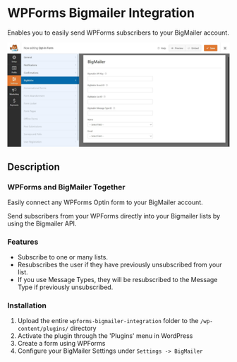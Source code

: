 # WPForms Bigmailer Integration

Enables you to easily send WPForms subscribers to your BigMailer account.

![Bigmailer Settings](/assets/bigmailer-settings.jpeg)

## Description

### WPForms and BigMailer Together

Easily connect any WPForms Optin form to your BigMailer account.

Send subscribers from your WPForms directly into your Bigmailer lists by using the Bigmailer API.

### Features

-   Subscribe to one or many lists.
-   Resubscribes the user if they have previously unsubscribed from your list.
-   If you use Message Types, they will be resubscribed to the Message Type if previously unsubscribed.

### Installation

1. Upload the entire `wpforms-bigmailer-integration` folder to the `/wp-content/plugins/` directory
2. Activate the plugin through the \'Plugins\' menu in WordPress
3. Create a form using WPForms
4. Configure your BigMailer Settings under `Settings -> BigMailer`
